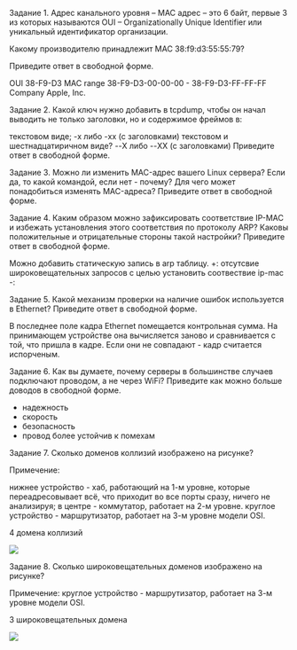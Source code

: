 Задание 1.
Адрес канального уровня – MAC адрес – это 6 байт, первые 3 из которых называются OUI – Organizationally Unique Identifier или уникальный идентификатор организации.

Какому производителю принадлежит MAC 38:f9:d3:55:55:79?

Приведите ответ в свободной форме.

OUI    38-F9-D3
MAC range    38-F9-D3-00-00-00 - 38-F9-D3-FF-FF-FF
Company    Apple, Inc.

Задание 2.
Какой ключ нужно добавить в tcpdump, чтобы он начал выводить не только заголовки, но и содержимое фреймов в:

текстовом виде;
-x либо -xx (с заголовками)
текстовом и шестнадцатиричном виде?
--X либо --XX (с заголовками)
Приведите ответ в свободной форме.

Задание 3.
Можно ли изменить MAC-адрес вашего Linux сервера?
Если да, то какой командой, если нет - почему?
Для чего может понадобиться изменять MAC-адреса?
Приведите ответ в свободной форме.




Задание 4.
Каким образом можно зафиксировать соответствие IP-MAC и избежать установления этого соответствия по протоколу ARP?
Каковы положительные и отрицательные стороны такой настройки?
Приведите ответ в свободной форме.

Можно добавить статическую запись в arp таблицу.
+: отсутсвие широковещательных запросов с целью установить соотвествие ip-mac
-: 

Задание 5.
Какой механизм проверки на наличие ошибок используется в Ethernet?
Приведите ответ в свободной форме.

В последнее поле кадра Ethernet помещается контрольная сумма. На принимающем устройстве она вычисляется заново и сравнивается с той, что пришла в кадре.
Если они не совпадают - кадр считается испорченым. 

Задание 6.
Как вы думаете, почему серверы в большинстве случаев подключают проводом, а не через WiFi?
Приведите как можно больше доводов в свободной форме.

- надежность
- скорость
- безопасность
- провод более устойчив к помехам



Задание 7.
Сколько доменов коллизий изображено на рисунке?

Примечение:

нижнее устройство - хаб, работающий на 1-м уровне, которые переадресовывает всё, что приходит во все порты сразу, ничего не анализируя;
в центре - коммутатор, работает на 2-м уровне.
круглое устройство - маршрутизатор, работает на 3-м уровне модели OSI.

4 домена коллизий

![](https://github.com/AleksShadrin/netology/blob/main/4-02-L2/7.png)

Задание 8.
Сколько широковещательных доменов изображено на рисунке?

Примечение: круглое устройство - маршрутизатор, работает на 3-м уровне модели OSI.


3 широковещательных домена

![](https://github.com/AleksShadrin/netology/blob/main/4-02-L2/8.png)